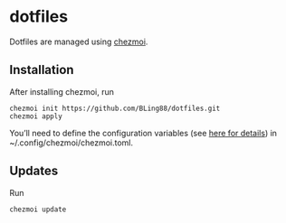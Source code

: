 # dotfiles
Dotfiles are managed using [chezmoi][chezmoi].

## Installation
After installing chezmoi, run
```
chezmoi init https://github.com/BLing88/dotfiles.git
chezmoi apply
```
You’ll need to define the configuration variables (see [here for details][template variables]) in ~/.config/chezmoi/chezmoi.toml. 

## Updates
Run 
```
chezmoi update
```

[chezmoi]: https://github.com/twpayne/chezmoi
[template variables]: https://github.com/twpayne/chezmoi/blob/master/docs/HOWTO.md#use-templates-to-manage-files-that-vary-from-machine-to-machine
